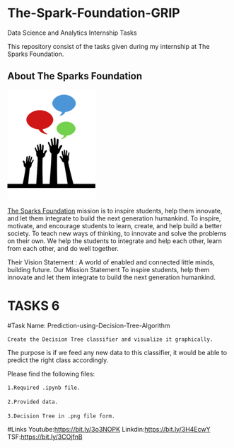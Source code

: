 # The-Spark-Foundation-GRIP
Data Science and Analytics Internship Tasks

This repository consist of the tasks given during my internship at The Sparks Foundation.

## About The Sparks Foundation

![](logo_small.png)

[The Sparks Foundation](https://thesparksfoundationsingapore.org/) mission is to inspire students, help them innovate, and let them integrate to build the next generation humankind. To inspire, motivate, and encourage students to learn, create, and help build a better society. To teach new ways of thinking, to innovate and solve the problems on their own. We help the students to integrate and help each other, learn from each other, and do well together.

Their Vision Statement : A world of enabled and connected little minds, building future. Our Mission Statement To inspire students, help them innovate and let them integrate to build the next generation humankind.

# TASKS 6
  #Task Name: Prediction-using-Decision-Tree-Algorithm
   
    Create the Decision Tree classifier and visualize it graphically.

The purpose is if we feed any new data to this classifier, it would be able to predict the right class accordingly.

Please find the following files:

    1.Required .ipynb file.
    
    2.Provided data.
    
    3.Decision Tree in .png file form.
#Links
      Youtube:https://bit.ly/3o3NOPK
      Linkdin:https://bit.ly/3H4EcwY
      TSF:https://bit.ly/3COjfnB

